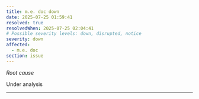 ```yaml
---
title: m.e. doc down
date: 2025-07-25 01:59:41
resolved: true
resolvedWhen: 2025-07-25 02:04:41
# Possible severity levels: down, disrupted, notice
severity: down
affected:
  - m.e. doc
section: issue
---
```


*Root cause*

Under analysis

---


